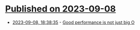 # [Published on 2023-09-08](index.md)

* [2023-09-08, 18:38:35](https://lobste.rs/s/9k6efy/good_performance_is_not_just_big_o) - [Good performance is not just big O](https://jmmv.dev/2023/09/performance-is-not-big-o.html)
